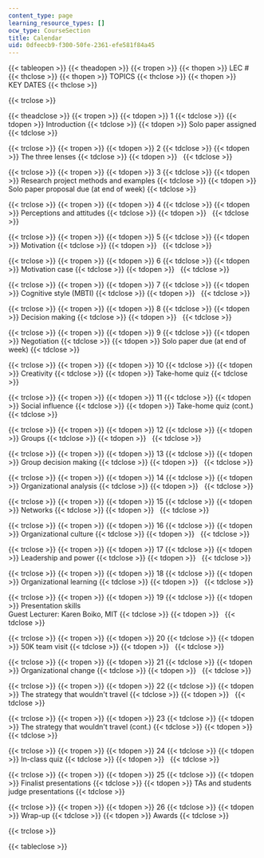 ```yaml
---
content_type: page
learning_resource_types: []
ocw_type: CourseSection
title: Calendar
uid: 0dfeecb9-f300-50fe-2361-efe581f84a45
---
```


{{< tableopen >}}
{{< theadopen >}}
{{< tropen >}}
{{< thopen >}}
LEC #
{{< thclose >}}
{{< thopen >}}
TOPICS
{{< thclose >}}
{{< thopen >}}
KEY DATES
{{< thclose >}}

{{< trclose >}}

{{< theadclose >}}
{{< tropen >}}
{{< tdopen >}}
1
{{< tdclose >}}
{{< tdopen >}}
Introduction
{{< tdclose >}}
{{< tdopen >}}
Solo paper assigned
{{< tdclose >}}

{{< trclose >}}
{{< tropen >}}
{{< tdopen >}}
2
{{< tdclose >}}
{{< tdopen >}}
The three lenses
{{< tdclose >}}
{{< tdopen >}}
 
{{< tdclose >}}

{{< trclose >}}
{{< tropen >}}
{{< tdopen >}}
3
{{< tdclose >}}
{{< tdopen >}}
Research project methods and examples
{{< tdclose >}}
{{< tdopen >}}
Solo paper proposal due (at end of week)
{{< tdclose >}}

{{< trclose >}}
{{< tropen >}}
{{< tdopen >}}
4
{{< tdclose >}}
{{< tdopen >}}
Perceptions and attitudes
{{< tdclose >}}
{{< tdopen >}}
 
{{< tdclose >}}

{{< trclose >}}
{{< tropen >}}
{{< tdopen >}}
5
{{< tdclose >}}
{{< tdopen >}}
Motivation
{{< tdclose >}}
{{< tdopen >}}
 
{{< tdclose >}}

{{< trclose >}}
{{< tropen >}}
{{< tdopen >}}
6
{{< tdclose >}}
{{< tdopen >}}
Motivation case
{{< tdclose >}}
{{< tdopen >}}
 
{{< tdclose >}}

{{< trclose >}}
{{< tropen >}}
{{< tdopen >}}
7
{{< tdclose >}}
{{< tdopen >}}
Cognitive style (MBTI)
{{< tdclose >}}
{{< tdopen >}}
 
{{< tdclose >}}

{{< trclose >}}
{{< tropen >}}
{{< tdopen >}}
8
{{< tdclose >}}
{{< tdopen >}}
Decision making
{{< tdclose >}}
{{< tdopen >}}
 
{{< tdclose >}}

{{< trclose >}}
{{< tropen >}}
{{< tdopen >}}
9
{{< tdclose >}}
{{< tdopen >}}
Negotiation
{{< tdclose >}}
{{< tdopen >}}
Solo paper due (at end of week)
{{< tdclose >}}

{{< trclose >}}
{{< tropen >}}
{{< tdopen >}}
10
{{< tdclose >}}
{{< tdopen >}}
Creativity
{{< tdclose >}}
{{< tdopen >}}
Take-home quiz
{{< tdclose >}}

{{< trclose >}}
{{< tropen >}}
{{< tdopen >}}
11
{{< tdclose >}}
{{< tdopen >}}
Social influence
{{< tdclose >}}
{{< tdopen >}}
Take-home quiz (cont.)
{{< tdclose >}}

{{< trclose >}}
{{< tropen >}}
{{< tdopen >}}
12
{{< tdclose >}}
{{< tdopen >}}
Groups
{{< tdclose >}}
{{< tdopen >}}
 
{{< tdclose >}}

{{< trclose >}}
{{< tropen >}}
{{< tdopen >}}
13
{{< tdclose >}}
{{< tdopen >}}
Group decision making
{{< tdclose >}}
{{< tdopen >}}
 
{{< tdclose >}}

{{< trclose >}}
{{< tropen >}}
{{< tdopen >}}
14
{{< tdclose >}}
{{< tdopen >}}
Organizational analysis
{{< tdclose >}}
{{< tdopen >}}
 
{{< tdclose >}}

{{< trclose >}}
{{< tropen >}}
{{< tdopen >}}
15
{{< tdclose >}}
{{< tdopen >}}
Networks
{{< tdclose >}}
{{< tdopen >}}
 
{{< tdclose >}}

{{< trclose >}}
{{< tropen >}}
{{< tdopen >}}
16
{{< tdclose >}}
{{< tdopen >}}
Organizational culture
{{< tdclose >}}
{{< tdopen >}}
 
{{< tdclose >}}

{{< trclose >}}
{{< tropen >}}
{{< tdopen >}}
17
{{< tdclose >}}
{{< tdopen >}}
Leadership and power
{{< tdclose >}}
{{< tdopen >}}
 
{{< tdclose >}}

{{< trclose >}}
{{< tropen >}}
{{< tdopen >}}
18
{{< tdclose >}}
{{< tdopen >}}
Organizational learning
{{< tdclose >}}
{{< tdopen >}}
 
{{< tdclose >}}

{{< trclose >}}
{{< tropen >}}
{{< tdopen >}}
19
{{< tdclose >}}
{{< tdopen >}}
Presentation skills  
Guest Lecturer: Karen Boiko, MIT
{{< tdclose >}}
{{< tdopen >}}
 
{{< tdclose >}}

{{< trclose >}}
{{< tropen >}}
{{< tdopen >}}
20
{{< tdclose >}}
{{< tdopen >}}
50K team visit
{{< tdclose >}}
{{< tdopen >}}
 
{{< tdclose >}}

{{< trclose >}}
{{< tropen >}}
{{< tdopen >}}
21
{{< tdclose >}}
{{< tdopen >}}
Organizational change
{{< tdclose >}}
{{< tdopen >}}
 
{{< tdclose >}}

{{< trclose >}}
{{< tropen >}}
{{< tdopen >}}
22
{{< tdclose >}}
{{< tdopen >}}
The strategy that wouldn't travel
{{< tdclose >}}
{{< tdopen >}}
 
{{< tdclose >}}

{{< trclose >}}
{{< tropen >}}
{{< tdopen >}}
23
{{< tdclose >}}
{{< tdopen >}}
The strategy that wouldn't travel (cont.)
{{< tdclose >}}
{{< tdopen >}}
 
{{< tdclose >}}

{{< trclose >}}
{{< tropen >}}
{{< tdopen >}}
24
{{< tdclose >}}
{{< tdopen >}}
In-class quiz
{{< tdclose >}}
{{< tdopen >}}
 
{{< tdclose >}}

{{< trclose >}}
{{< tropen >}}
{{< tdopen >}}
25
{{< tdclose >}}
{{< tdopen >}}
Finalist presentations
{{< tdclose >}}
{{< tdopen >}}
TAs and students judge presentations
{{< tdclose >}}

{{< trclose >}}
{{< tropen >}}
{{< tdopen >}}
26
{{< tdclose >}}
{{< tdopen >}}
Wrap-up
{{< tdclose >}}
{{< tdopen >}}
Awards
{{< tdclose >}}

{{< trclose >}}

{{< tableclose >}}